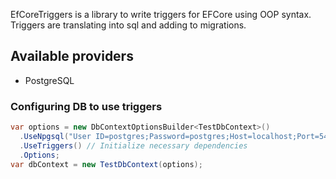 EfCoreTriggers is a library to write triggers for EFCore using OOP syntax. Triggers are translating into sql and adding to migrations.

## Available providers

- PostgreSQL

### Configuring DB to use triggers

```cs
var options = new DbContextOptionsBuilder<TestDbContext>()
  .UseNpgsql("User ID=postgres;Password=postgres;Host=localhost;Port=5432;Database=tests;")
  .UseTriggers() // Initialize necessary dependencies
  .Options;
var dbContext = new TestDbContext(options);
```